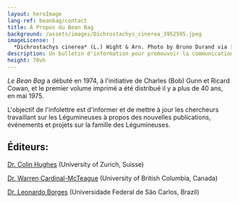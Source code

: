 ```yaml
---
layout: heroImage
lang-ref: beanbag/contact
title: À Propos du Bean Bag
background: /assets/images/Dichrostachys_cinerea_3952595.jpeg
imageLicense: |
  *Dichrostachys cinerea* (L.) Wight & Arn. Photo by Bruno Durand via [iNaturalist](https://www.gbif.org/occurrence/1898844739)
description: Un bulletin d'information pour promouvoir la communication entre les chercheurs concernés par la systématique des Légumineuses/Fabaceae
height: 70vh
---
```


*Le Bean Bag* a débuté en 1974, à l'initiative de Charles (Bob) Gunn et Ricard Cowan, et le premier volume imprimé a été distribué il y a plus de 40 ans, en mai 1975.

L'objectif de l'infolettre est d'informer et de mettre à jour les chercheurs travaillant sur les Légumineuses à propos des nouvelles publications, événements et projets sur la famille des Légumineuses.


## Éditeurs:

[Dr. Colin Hughes](mailto:colin.hughes@systbot.uzh.ch) (University of Zurich, Suisse)  

[Dr. Warren Cardinal-McTeague](mailto:warren.cardinal-mcteague@ubc.ca) (University of British Columbia, Canada)  

[Dr. Leonardo Borges](mailto:quitemcaqui@gmail.com) (Universidade Federal de São Carlos, Brazil)  